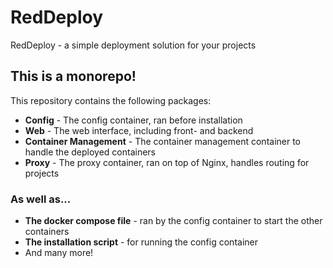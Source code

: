 # RedDeploy

RedDeploy - a simple deployment solution for your projects

## This is a monorepo!

This repository contains the following packages:

- **Config** - The config container, ran before installation
- **Web** - The web interface, including front- and backend
- **Container Management** - The container management container to handle the deployed containers
- **Proxy** - The proxy container, ran on top of Nginx, handles routing for projects

### As well as...

- **The docker compose file** - ran by the config container to start the other containers
- **The installation script** - for running the config container
- And many more!

